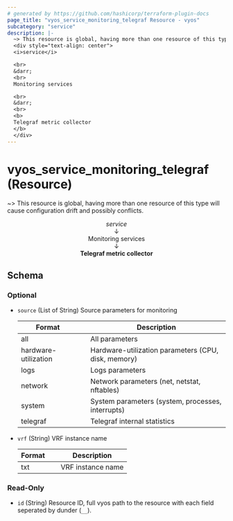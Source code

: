 ```yaml
---
# generated by https://github.com/hashicorp/terraform-plugin-docs
page_title: "vyos_service_monitoring_telegraf Resource - vyos"
subcategory: "service"
description: |-
  ~> This resource is global, having more than one resource of this type will cause configuration drift and possibly conflicts.
  <div style="text-align: center">
  <i>service</i>

  <br>
  &darr;
  <br>
  Monitoring services

  <br>
  &darr;
  <br>
  <b>
  Telegraf metric collector
  </b>
  </div>
---
```


# vyos_service_monitoring_telegraf (Resource)

~> This resource is global, having more than one resource of this type will cause configuration drift and possibly conflicts.

<div style="text-align: center">
<i>service</i>

<br>
&darr;
<br>
Monitoring services

<br>
&darr;
<br>
<b>
Telegraf metric collector
</b>
</div>



<!-- schema generated by tfplugindocs -->
## Schema

### Optional

- `source` (List of String) Source parameters for monitoring

    |  Format &emsp; | Description  |
    |----------|---------------|
    |  all  &emsp; |  All parameters  |
    |  hardware-utilization  &emsp; |  Hardware-utilization parameters (CPU, disk, memory)  |
    |  logs  &emsp; |  Logs parameters  |
    |  network  &emsp; |  Network parameters (net, netstat, nftables)  |
    |  system  &emsp; |  System parameters (system, processes, interrupts)  |
    |  telegraf  &emsp; |  Telegraf internal statistics  |
- `vrf` (String) VRF instance name

    |  Format &emsp; | Description  |
    |----------|---------------|
    |  txt  &emsp; |  VRF instance name  |

### Read-Only

- `id` (String) Resource ID, full vyos path to the resource with each field seperated by dunder (`__`).
